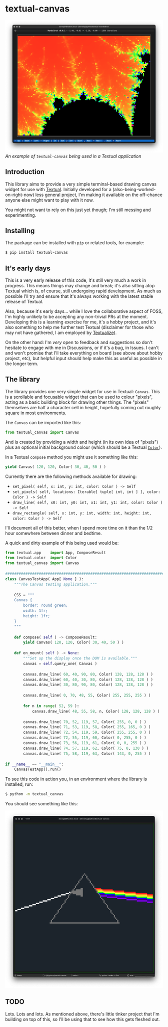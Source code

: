 # textual-canvas

![Being used for textual-mandelbrot](https://raw.githubusercontent.com/davep/textual-canvas/main/img/textual-mandelbrot.png)
*An example of `textual-canvas` being used in a Textual application*

## Introduction

This library aims to provide a very simple terminal-based drawing canvas
widget for use with [Textual](https://textual.textualize.io/). Initially
developed for a (also-being-worked-on-right-now) less general project, I'm
making it available on the off-chance anyone else might want to play with it
now.

You might not want to rely on this just yet though; I'm still messing and
experimenting.

## Installing

The package can be installed with `pip` or related tools, for example:

```sh
$ pip install textual-canvas
```

## It's early days

This is a very early release of this code, it's still very much a work in
progress. This means things may change and break; it's also sitting atop
Textual which is, of course, still undergoing rapid development. As much as
possible I'll try and ensure that it's always working with the latest stable
release of Textual.

Also, because it's early days... while I love the collaborative aspect of
FOSS, I'm highly unlikely to be accepting any non-trivial PRs at the moment.
Developing this is a learning exercise for me, it's a hobby project, and
it's also something to help me further test Textual (disclaimer for those
who may not have gathered, I am employed by
[Textualize](https://www.textualize.io/)).

On the other hand: I'm *very* open to feedback and suggestions so don't
hesitate to engage with me in Discussions, or if it's a bug, in Issues. I
can't and won't promise that I'll take everything on board (see above about
hobby project, etc), but helpful input should help make this as useful as
possible in the longer term.

## The library

The library provides one very simple widget for use in Textual: `Canvas`.
This is a scrollable and focusable widget that can be used to colour
"pixels", acting as a basic building block for drawing other things. The
"pixels" themselves are half a character cell in height, hopefully coming
out roughly square in most environments.

The `Canvas` can be imported like this:

```python
from textual_canvas import Canvas
```

And is created by providing a width and height (in its own idea of "pixels")
plus an optional initial background colour (which should be a Textual
[`Color`](https://textual.textualize.io/api/color/#textual.color.Color)).

In a Textual `compose` method you might use it something like this:

```python
yield Canvas( 120, 120, Color( 30, 40, 50 ) )
```

Currently there are the following methods available for drawing:

- `set_pixel( self, x: int, y: int, color: Color ) -> Self`
- `set_pixels( self, locations: Iterable[ tuple[ int, int ] ], color: Color ) -> Self`
- `draw_line( self, x0: int, y0: int, x1: int, y1: int, color: Color ) -> Self`
- `draw_rectangle( self, x: int, y: int, width: int, height: int, color: Color ) -> Self`

I'll document all of this better, when I spend more time on it than the 1/2
hour somewhere between dinner and bedtime.

A quick and dirty example of this being used would be:

```python
from textual.app    import App, ComposeResult
from textual.color  import Color
from textual_canvas import Canvas

##############################################################################
class CanvasTestApp( App[ None ] ):
    """The Canvas testing application."""

    CSS = """
    Canvas {
        border: round green;
        width: 1fr;
        height: 1fr;
    }
    """

    def compose( self ) -> ComposeResult:
        yield Canvas( 120, 120, Color( 30, 40, 50 ) )

    def on_mount( self ) -> None:
        """Set up the display once the DOM is available."""
        canvas = self.query_one( Canvas )

        canvas.draw_line( 60, 40, 90, 80, Color( 128, 128, 128 ) )
        canvas.draw_line( 60, 40, 30, 80, Color( 128, 128, 128 ) )
        canvas.draw_line( 30, 80, 90, 80, Color( 128, 128, 128 ) )

        canvas.draw_line( 0, 70, 48, 55, Color( 255, 255, 255 ) )

        for n in range( 52, 59 ):
            canvas.draw_line( 48, 55, 58, n, Color( 128, 128, 128 ) )

        canvas.draw_line( 70, 52, 119, 57, Color( 255, 0, 0 ) )
        canvas.draw_line( 71, 53, 119, 58, Color( 255, 165, 0 ) )
        canvas.draw_line( 72, 54, 119, 59, Color( 255, 255, 0 ) )
        canvas.draw_line( 72, 55, 119, 60, Color( 0, 255, 0 ) )
        canvas.draw_line( 73, 56, 119, 61, Color( 0, 0, 255 ) )
        canvas.draw_line( 74, 57, 119, 62, Color( 75, 0, 130 ) )
        canvas.draw_line( 75, 58, 119, 63, Color( 143, 0, 255 ) )

if __name__ == "__main__":
    CanvasTestApp().run()
```

To see this code in action you, in an environment where the library is
installed, run:

```sh
$ python -m textual_canvas
```

You should see something like this:

![Demo code](https://raw.githubusercontent.com/davep/textual-canvas/main/img/textual-canvas.png)

## TODO

Lots. Lots and lots. As mentioned above, there's little tinker project that
I'm building on top of this, so I'll be using that to see how this gets
fleshed out.

[//]: # (README.md ends here)
